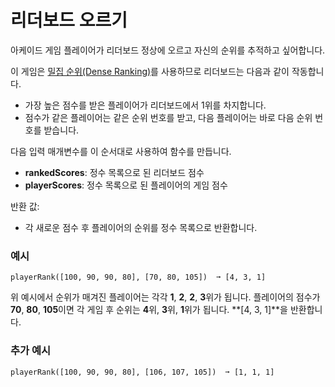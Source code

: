 # 리더보드 오르기

아케이드 게임 플레이어가 리더보드 정상에 오르고 자신의 순위를 추적하고 싶어합니다.

이 게임은 [밀집 순위(Dense Ranking)][1]를 사용하므로 리더보드는 다음과 같이 작동합니다.
- 가장 높은 점수를 받은 플레이어가 리더보드에서 1위를 차지합니다.
- 점수가 같은 플레이어는 같은 순위 번호를 받고, 다음 플레이어는 바로 다음 순위 번호를 받습니다.


다음 입력 매개변수를 이 순서대로 사용하여 함수를 만듭니다.
- **rankedScores**: 정수 목록으로 된 리더보드 점수
- **playerScores**: 정수 목록으로 된 플레이어의 게임 점수

반환 값:
- 각 새로운 점수 후 플레이어의 순위를 정수 목록으로 반환합니다.

### 예시
```text
playerRank([100, 90, 90, 80], [70, 80, 105])  ➞ [4, 3, 1]
```

위 예시에서 순위가 매겨진 플레이어는 각각 **1**, **2**, **2**, **3**위가 됩니다. 플레이어의 점수가 **70**, **80**, **105**이면 각 게임 후 순위는 **4**위, **3**위, **1**위가 됩니다. **[4, 3, 1]**을 반환합니다.

### 추가 예시
```text
playerRank([100, 90, 90, 80], [106, 107, 105])  ➞ [1, 1, 1]
```

[1]: https://en.wikipedia.org/wiki/Ranking#Dense_ranking_(%221223%22_ranking)